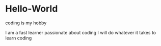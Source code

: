 # Hello-World
coding is my hobby

I am a fast learner passionate about coding
I will do whatever it takes to learn coding

